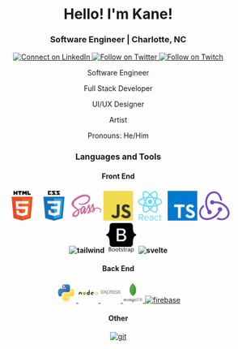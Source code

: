 <h1 align="center">Hello! I'm Kane!</h1>
<h3 align="center">Software Engineer | Charlotte, NC </h3>


<p align="center">
  <a href="https://www.linkedin.com/in/kane-lariviere/"> 
    <img alt="Connect on LinkedIn" src="https://img.shields.io/badge/-LinkedIn-0077B5?style=for-the-badge&logo=Linkedin&logoColor=white" />
  </a>
  <a href="https://twitter.com/knlrvr"> 
    <img alt="Follow on Twitter" src="https://img.shields.io/badge/-Twitter-1DA1F2?style=for-the-badge&logo=Twitter&logoColor=white" />
  </a>
  <a href="https://www.twitch.tv/kanolariv"> 
    <img alt="Follow on Twitch" src="https://img.shields.io/badge/-Twitch-9146FF?style=for-the-badge&logo=twitch&logoColor=white" />
  </a>
</p>


<p align="center">
Software Engineer
</p>
<p align="center">
Full Stack Developer 
</p>
<p align="center">
UI/UX Designer
</p>
<p align="center">
Artist
</p>
<p align="center">
Pronouns: He/Him
</p>


<h3 align="center"> Languages and Tools </h3>
<h4 align="center"> Front End <h4>
<p align="center"> 
<img src="https://raw.githubusercontent.com/devicons/devicon/master/icons/html5/html5-original-wordmark.svg" alt="html5" width="60" height="60" /> <img src="https://raw.githubusercontent.com/devicons/devicon/master/icons/css3/css3-original-wordmark.svg" alt="css3" width="60" height="60" /> <img src="https://raw.githubusercontent.com/devicons/devicon/master/icons/sass/sass-original.svg" alt="sass" width="60" height="60" /> <img src="https://raw.githubusercontent.com/devicons/devicon/master/icons/javascript/javascript-original.svg" alt="javascript" width="60" height="60" /> <img src="https://raw.githubusercontent.com/devicons/devicon/master/icons/react/react-original-wordmark.svg" alt="react" width="60" height="60" /> <img src="https://raw.githubusercontent.com/devicons/devicon/master/icons/typescript/typescript-original.svg" alt="typescript" width="60" height="60"/> <img src="https://raw.githubusercontent.com/devicons/devicon/master/icons/redux/redux-original.svg" alt="redux" width="60" height="60" /> <img src="https://www.vectorlogo.zone/logos/tailwindcss/tailwindcss-icon.svg" alt="tailwind" width="60" height="60" /> <img src="https://raw.githubusercontent.com/devicons/devicon/master/icons/bootstrap/bootstrap-plain-wordmark.svg" alt="bootstrap" width="60" height="60" /> <img src="https://upload.wikimedia.org/wikipedia/commons/1/1b/Svelte_Logo.svg" alt="svelte" width="50" height="50" /> 
</p>

  
<h4 align="center"> Back End </h4>
<p align="center"> <a href="https://www.python.org" target="_blank" rel="noreferrer"> <img src="https://raw.githubusercontent.com/devicons/devicon/master/icons/python/python-original.svg" alt="python" width="40" height="40"/> </a> <a href="https://nodejs.org" target="_blank" rel="noreferrer"> <img src="https://raw.githubusercontent.com/devicons/devicon/master/icons/nodejs/nodejs-original-wordmark.svg" alt="nodejs" width="40" height="40"/> </a> <a href="https://expressjs.com" target="_blank" rel="noreferrer"> <img src="https://raw.githubusercontent.com/devicons/devicon/master/icons/express/express-original-wordmark.svg" alt="express" width="40" height="40"/> </a> <a href="https://www.mongodb.com/" target="_blank" rel="noreferrer"> <img src="https://raw.githubusercontent.com/devicons/devicon/master/icons/mongodb/mongodb-original-wordmark.svg" alt="mongodb" width="40" height="40"/> </a> <a href="https://firebase.google.com/" target="_blank" rel="noreferrer"> <img src="https://www.vectorlogo.zone/logos/firebase/firebase-icon.svg" alt="firebase" width="40" height="40"/> </a> </p>

  

<h4 align="center"> Other </h4>
<p align="center"> <a href="https://git-scm.com/" target="_blank" rel="noreferrer"> <img src="https://www.vectorlogo.zone/logos/git-scm/git-scm-icon.svg" alt="git" width="40" height="40"/> </a> 
 </p>





